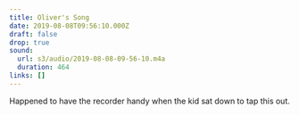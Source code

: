 ```yaml
---
title: Oliver's Song
date: 2019-08-08T09:56:10.000Z
draft: false
drop: true
sound:
  url: s3/audio/2019-08-08-09-56-10.m4a
  duration: 464
links: []
---
```


Happened to have the recorder handy when the kid sat down to tap this out.
